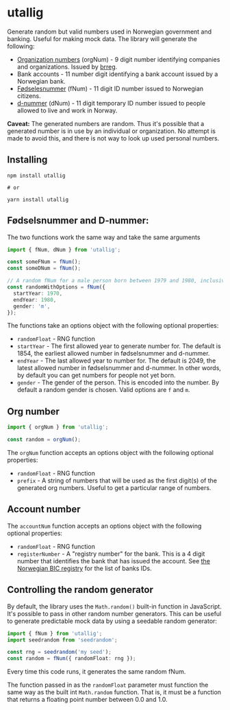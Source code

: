 # utallig

Generate random but valid numbers used in Norwegian government and banking.
Useful for making mock data. The library will generate the following:

- [Organization numbers][orgnum] (orgNum) - 9 digit number identifying companies
  and organizations. Issued by [brreg][brreg].
- Bank accounts - 11 number digit identifying a bank account issued by a
  Norwegian bank.
- [Fødselesnummer][fnum] (fNum) - 11 digit ID number issued to Norwegian
  citizens.
- [d-nummer][dnum] (dNum) - 11 digit temporary ID number issued to people
  allowed to live and work in Norway.

**Caveat:** The generated numbers are random. Thus it's possible that a
generated number is in use by an individual or organization. No attempt is made
to avoid this, and there is not way to look up used personal numbers.

## Installing

```
npm install utallig

# or

yarn install utallig
```

## Fødselsnummer and D-nummer:

The two functions work the same way and take the same arguments

```typescript
import { fNum, dNum } from 'utallig';

const someFNum = fNum();
const someDNum = fNum();

// A random fNum for a male person born between 1979 and 1980, inclusive.
const randomWithOptions = fNum({
  startYear: 1970,
  endYear: 1980,
  gender: 'm',
});
```

The functions take an options object with the following optional properties:

- `randomFloat` - RNG function
- `startYear` - The first allowed year to generate number for. The default is
  1854, the earliest allowed number in fødselsnummer and d-nummer.
- `endYear` - The last allowed year to number for. The default is 2049, the
  latest allowed number in fødselsnummer and d-nummer. In other words, by
  default you can get numbers for people not yet born.
- `gender` - The gender of the person. This is encoded into the number. By
  default a random gender is chosen. Valid options are `f` and `m`.

## Org number

```typescript
import { orgNum } from 'utallig';

const random = orgNum();
```

The `orgNum` function accepts an options object with the following optional
properties:

- `randomFloat` - RNG function
- `prefix` - A string of numbers that will be used as the first digit(s) of the
  generated org numbers. Useful to get a particular range of numbers.

## Account number

The `accountNum` function accepts an options object with the following optional
properties:

- `randomFloat` - RNG function
- `registerNumber` - A "registry number" for the bank. This is a 4 digit number
  that identifies the bank that has issued the account. See [the Norwegian BIC
  registry][bic] for the list of banks IDs.

## Controlling the random generator

By default, the library uses the `Math.random()` built-in function in
JavaScript. It's possible to pass in other random number generators. This can be
useful to generate predictable mock data by using a seedable random generator:

```typescript
import { fNum } from 'utallig';
import seedrandom from 'seedrandom';

const rng = seedrandom('my seed');
const random = fNum({ randomFloat: rng });
```

Every time this code runs, it generates the same random fNum.

The function passed in as the `randomFloat` parameter must function the same way
as the built int `Math.random` function. That is, it must be a function that
returns a floating point number between 0.0 and 1.0.

[orgnum]:
  https://www.brreg.no/om-oss/registrene-vare/om-enhetsregisteret/organisasjonsnummeret/
[brreg]: https://www.brreg.no
[dnum]:
  https://www.skatteetaten.no/person/utenlandsk/norsk-identitetsnummer/d-nummer/
[fnum]:
  https://www.skatteetaten.no/person/utenlandsk/norsk-identitetsnummer/fodselsnummer/
[bic]: https://www.bits.no/document/iban/
